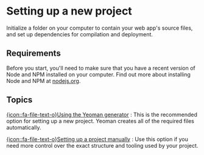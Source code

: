 # Setting up a new project
<!-- id: start/setup -->
<!-- sort: 01 -->
<!-- skipTOC: true -->

<!-- ## -->
<!-- type: intro -->
Initialize a folder on your computer to contain your web app's source files, and set up dependencies for compilation and deployment.

## Requirements
<!-- type: note -->
Before you start, you'll need to make sure that you have a recent version of Node and NPM installed on your computer. Find out more about installing Node and NPM at <a href="https://nodejs.org/" target="_blank">nodejs.org</a>.

## Topics

[{icon::fa-file-text-o}Using the Yeoman generator](~/start/setup/yeoman)
: This is the recommended option for setting up a new project. Yeoman creates all of the required files automatically.

[{icon::fa-file-text-o}Setting up a project manually](~/start/setup/files)
: Use this option if you need more control over the exact structure and tooling used by your project.